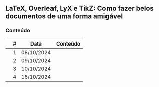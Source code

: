 ## LaTeX, Overleaf, LyX e TikZ: Como fazer belos documentos de uma forma amigável

### Conteúdo

|  | # | Data | Conteúdo |
|:---:|:---:|:---:|:---|
|  | 1 | 08/10/2024 |  |
|  | 2 | 09/10/2024 |  |
|  | 3 | 10/10/2024 |  |
|  | 4 | 16/10/2024 |  |